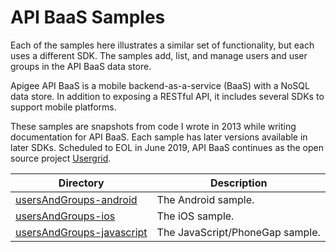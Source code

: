 # API BaaS Samples

Each of the samples here illustrates a similar set of functionality, but each uses a different SDK. The samples add, list, and manage users and user groups in the API BaaS data store.

Apigee API BaaS is a mobile backend-as-a-service (BaaS) with a NoSQL data store. In addition to exposing a RESTful API, it includes several SDKs to support mobile platforms.

These samples are snapshots from code I wrote in 2013 while writing documentation for API BaaS. Each sample has later versions available in later SDKs. Scheduled to EOL in June 2019, API BaaS continues as the open source project [Usergrid](http://usergrid.apache.org/).

Directory | Description
--------- | -----------
[usersAndGroups-android](usersAndGroups-android) | The Android sample.
[usersAndGroups-ios](usersAndGroups-ios) | The iOS sample.
[usersAndGroups-javascript](usersAndGroups-javascript) | The JavaScript/PhoneGap sample.